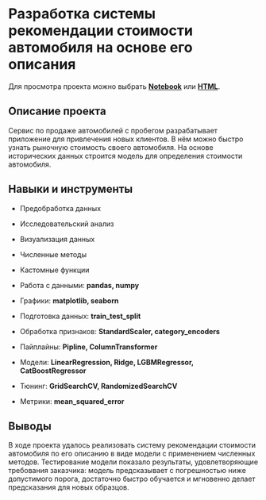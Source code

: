 # Разработка системы рекомендации стоимости автомобиля на основе его описания

Для просмотра проекта можно выбрать 
[**Notebook**](/car-price/car-price.ipynb) 
или [**HTML**](http://htmlpreview.github.io/?https://github.com/ggorodokin/yandex-practicum-projects/blob/main/car-price/car-price.html).

## Описание проекта

Сервис по продаже автомобилей с пробегом  разрабатывает приложение для привлечения новых клиентов. 
В нём можно быстро узнать рыночную стоимость своего автомобиля. 
На основе исторических данных строится модель для определения стоимости автомобиля. 

## Навыки и инструменты

- Предобработка данных
- Исследовательский анализ
- Визуализация данных
- Численные методы
- Кастомные функции

- Работа с данными: **pandas, numpy**
- Графики: **matplotlib, seaborn**
- Подготовка данных: **train_test_split**
- Обработка признаков: **StandardScaler, category_encoders**
- Пайплайны: **Pipline, ColumnTransformer**
- Модели: **LinearRegression, Ridge, LGBMRegressor, CatBoostRegressor**
- Тюнинг: **GridSearchCV, RandomizedSearchCV**
- Метрики: **mean_squared_error**

## Выводы

В ходе проекта удалось реализовать систему рекомендации стоимости автомобиля по его описанию 
в виде модели с применением численных методов. Тестирование модели показало результаты, 
удовлетворяющие требования заказчика: модель предсказывает с погрешностью ниже допустимого порога, 
достаточно быстро обучается и мгновенно делает предсказания для новых образцов.